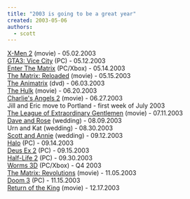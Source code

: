```yaml
---
title: "2003 is going to be a great year"
created: 2003-05-06
authors: 
  - scott
---
```


[X-Men 2](http://www.apple.com/trailers/fox/x2/02/) (movie) - 05.02.2003  
[GTA3: Vice City](http://www.gamespot.com/pc/adventure/grandtheftautovicecity/) (PC) - 05.12.2003  
[Enter The Matrix](http://www.gamespot.com/pc/action/enterthematrix/) (PC/Xbox) - 05.14.2003  
[The Matrix: Reloaded](http://whatisthematrix.warnerbros.com/rl_cmp/trailer_final.html) (movie) - 05.15.2003  
[The Animatrix](http://www.theanimatrix.com/) (dvd) - 06.03.2003  
[The Hulk](http://www.apple.com/trailers/universal/the_hulk/trailer_5/) (movie) - 06.20.2003  
[Charlie's Angels 2](http://www.apple.com/trailers/columbia/charliesangelsfullthrottle/) (movie) - 06.27.2003  
Jill and Eric move to Portland - first week of July 2003  
[The League of Extraordinary Gentlemen](http://www.apple.com/trailers/fox/lxg/) (movie) - 07.11.2003  
[Dave and Rose](http://fojar.com/~david/wedding/) (wedding) - 08.09.2003  
Urn and Kat (wedding) - 08.30.2003  
[Scott and Annie](http://www.strawberrystudios.org/wedding/) (wedding) - 09.12.2003  
[Halo](http://www.gamespot.com/pc/action/halo/) (PC) - 09.14.2003  
[Deus Ex 2](http://www.gamespot.com/pc/rpg/deusexinvisiblewar/) (PC) - 09.15.2003  
[Half-Life 2](http://www.gamespot.com/pc/action/halflife2/) (PC) - 09.30.2003  
[Worms 3D](http://www.gamespot.com/pc/strategy/worms3/) (PC/Xbox) - Q4 2003  
[The Matrix: Revolutions](http://whatisthematrix.warnerbros.com/rl_cmp/trailer_qt.html) (movie) - 11.05.2003  
[Doom 3](http://www.gamespot.com/pc/action/doom3/index.html) (PC) - 11.15.2003  
[Return of the King](http://www.lordoftherings.net/) (movie) - 12.17.2003

